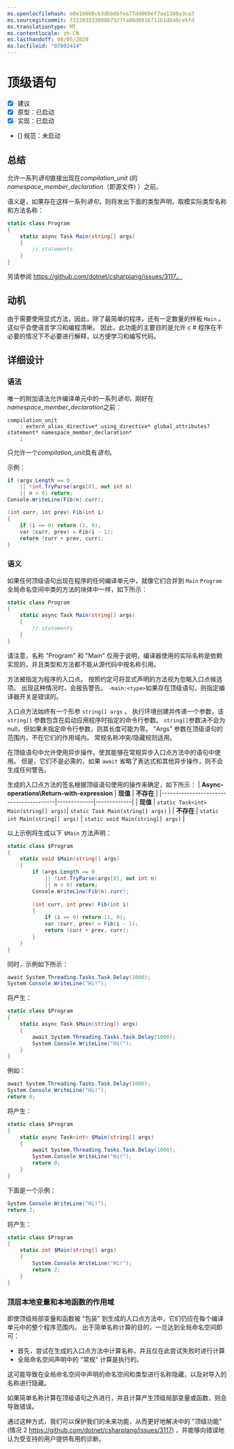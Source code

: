 ```yaml
---
ms.openlocfilehash: e0e18660cb3dbb6bfea77dd860ef7aa1388a3ca3
ms.sourcegitcommit: f22293533088b7527fa88d8916711b1d6a9ce5fd
ms.translationtype: MT
ms.contentlocale: zh-CN
ms.lasthandoff: 08/05/2020
ms.locfileid: "87802414"
---
```

# <a name="top-level-statements"></a>顶级语句

* [x] 建议
* [x] 原型：已启动
* [x] 实现：已启动
* [] 规范：未启动

## <a name="summary"></a>总结
[summary]: #summary

允许一系列*语句*直接出现在*compilation_unit* (的*namespace_member_declaration*（即源文件) ）之前。

语义是，如果存在这样一系列*语句*，则将发出下面的类型声明，取模实际类型名称和方法名称：

``` c#
static class Program
{
    static async Task Main(string[] args)
    {
        // statements
    }
}
```

另请参阅 https://github.com/dotnet/csharplang/issues/3117。

## <a name="motivation"></a>动机
[motivation]: #motivation

由于需要使用显式方法，因此，除了最简单的程序，还有一定数量的样板 `Main` 。 这似乎会使语言学习和编程清晰。 因此，此功能的主要目的是允许 c # 程序在不必要的情况下不必要进行解释，以方便学习和编写代码。

## <a name="detailed-design"></a>详细设计
[design]: #detailed-design

### <a name="syntax"></a>语法

唯一的附加语法允许编译单元中的一系列*语句*，刚好在*namespace_member_declaration*之前：

``` antlr
compilation_unit
    : extern_alias_directive* using_directive* global_attributes? statement* namespace_member_declaration*
    ;
```

只允许一个*compilation_unit*具有*语句*。 

示例：

``` c#
if (args.Length == 0
    || !int.TryParse(args[0], out int n)
    || n < 0) return;
Console.WriteLine(Fib(n).curr);

(int curr, int prev) Fib(int i)
{
    if (i == 0) return (1, 0);
    var (curr, prev) = Fib(i - 1);
    return (curr + prev, curr);
}
```

### <a name="semantics"></a>语义

如果任何顶级语句出现在程序的任何编译单元中，就像它们合并到 `Main` `Program` 全局命名空间中类的方法的块体中一样，如下所示：

``` c#
static class Program
{
    static async Task Main(string[] args)
    {
        // statements
    }
}
```

请注意，名称 "Program" 和 "Main" 仅用于说明，编译器使用的实际名称是依赖实现的，并且类型和方法都不能从源代码中按名称引用。

方法被指定为程序的入口点。 按照约定可将显式声明的方法视为忽略入口点候选项。 出现这种情况时，会报告警告。 `-main:<type>`如果存在顶级语句，则指定编译器开关是错误的。

入口点方法始终有一个形参 ```string[] args``` 。 执行环境创建并传递一个参数，该 ```string[]``` 参数包含在启动应用程序时指定的命令行参数。 ```string[]```参数决不会为 null，但如果未指定命令行参数，则其长度可能为零。 "Args" 参数在顶级语句的范围内，不在它们的作用域内。 常规名称冲突/隐藏规则适用。

在顶级语句中允许使用异步操作，使其能够在常规异步入口点方法中的语句中使用。 但是，它们不是必需的，如果 `await` 省略了表达式和其他异步操作，则不会生成任何警告。

生成的入口点方法的签名根据顶级语句使用的操作来确定，如下所示：
| **Async-operations\Return-with-expression** | **现值** | **不存在** |
|----------------------------------------|-------------|-------------|
| **现值** | ```static Task<int> Main(string[] args)```| ```static Task Main(string[] args)``` |
| **不存在**  | ```static int Main(string[] args)``` | ```static void Main(string[] args)``` |

以上示例将生成以下 `$Main` 方法声明：

``` c#
static class $Program
{
    static void $Main(string[] args)
    {
        if (args.Length == 0
            || !int.TryParse(args[0], out int n)
            || n < 0) return;
        Console.WriteLine(Fib(n).curr);
        
        (int curr, int prev) Fib(int i)
        {
            if (i == 0) return (1, 0);
            var (curr, prev) = Fib(i - 1);
            return (curr + prev, curr);
        }
    }
}
```

同时，示例如下所示：
``` c#
await System.Threading.Tasks.Task.Delay(1000);
System.Console.WriteLine("Hi!");
```

将产生：
``` c#
static class $Program
{
    static async Task $Main(string[] args)
    {
        await System.Threading.Tasks.Task.Delay(1000);
        System.Console.WriteLine("Hi!");
    }
}
```

例如：
``` c#
await System.Threading.Tasks.Task.Delay(1000);
System.Console.WriteLine("Hi!");
return 0;
```

将产生：
``` c#
static class $Program
{
    static async Task<int> $Main(string[] args)
    {
        await System.Threading.Tasks.Task.Delay(1000);
        System.Console.WriteLine("Hi!");
        return 0;
    }
}
```

下面是一个示例：
``` c#
System.Console.WriteLine("Hi!");
return 2;
```

将产生：
``` c#
static class $Program
{
    static int $Main(string[] args)
    {
        System.Console.WriteLine("Hi!");
        return 2;
    }
}
```

### <a name="scope-of-top-level-local-variables-and-local-functions"></a>顶层本地变量和本地函数的作用域

即使顶级局部变量和函数被 "包装" 到生成的入口点方法中，它们仍应在每个编译单元中的整个程序范围内。
出于简单名称计算的目的，一旦达到全局命名空间即可：
- 首先，尝试在生成的入口点方法中计算名称，并且仅在此尝试失败时进行计算 
- 全局命名空间声明中的 "常规" 计算是执行的。 

这可能导致在全局命名空间中声明的命名空间和类型进行名称隐藏，以及对导入的名称进行隐藏。

如果简单名称计算在顶级语句之外进行，并且计算产生顶级局部变量或函数，则会导致错误。

通过这种方式，我们可以保护我们的未来功能，从而更好地解决中的 "顶级功能" (情况 2 https://github.com/dotnet/csharplang/issues/3117) ，并能够向错误地认为受支持的用户提供有用的诊断。


